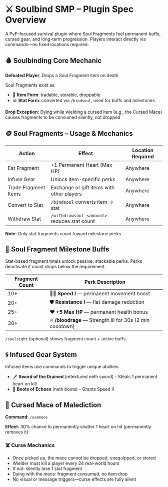 # ⚔️ Soulbind SMP – Plugin Spec Overview

A PvP-focused survival plugin where Soul Fragments fuel permanent buffs, cursed gear, and long-term progression. Players interact directly via commands—no fixed locations required.

## 🩸 Soulbinding Core Mechanic

**Defeated Player**: Drops a Soul Fragment item on death

Soul Fragments exist as:
- 🧱 **Item Form**: tradable, storable, droppable
- 📊 **Stat Form**: converted via `/bindsoul`, used for buffs and milestones

**Drop Exception**: Dying while wielding a cursed item (e.g., the Cursed Mace) causes fragments to be consumed silently, not dropped

## 🪙 Soul Fragments – Usage & Mechanics

| Action | Effect | Location Required |
|--------|--------|-------------------|
| Eat Fragment | +1 Permanent Heart (Max HP) | Anywhere |
| Infuse Gear | Unlock item-specific perks | Anywhere |
| Trade Fragment Items | Exchange or gift items with other players | Anywhere |
| Convert to Stat | `/bindsoul` converts item → stat | Anywhere |
| Withdraw Stat | `/withdrawsoul <amount>` reduces stat count | Anywhere |

**Note**: Only stat fragments count toward milestone perks

## 🧬 Soul Fragment Milestone Buffs

Stat-based fragment totals unlock passive, stackable perks. Perks deactivate if count drops below the requirement.

| Fragment Count | Perk Description |
|----------------|------------------|
| 10+ | 🏃‍♂️ **Speed I** — permanent movement boost |
| 20+ | 🛡️ **Resistance I** — flat damage reduction |
| 25+ | ❤️ **+5 Max HP** — permanent health bonus |
| 30+ | 🔥 **/bloodrage** — Strength III for 30s (2 min cooldown) |

`/soulsight` (optional) shows fragment count + active buffs

## 🌀 Infused Gear System

Infused items use commands to trigger unique abilities:

- 🗡️ **Sword of the Drained** (retextured neth sword) - Steals 1 permanent heart on kill
- 👟 **Boots of Echoes** (neth boots) - Grants Speed II

## 🔨 Cursed Mace of Malediction

**Command**: `/usemace`

**Effect**: 30% chance to permanently shatter 1 heart on hit (permanently removes it)

### ☠️ Curse Mechanics

- Once picked up, the mace cannot be dropped, unequipped, or stored
- Wielder must kill a player every 24 real-world hours
- If not: silently lose 1 stat fragment
- Dying with the mace: fragment consumed, no item drop
- No visual or message triggers—curse effects are fully silent